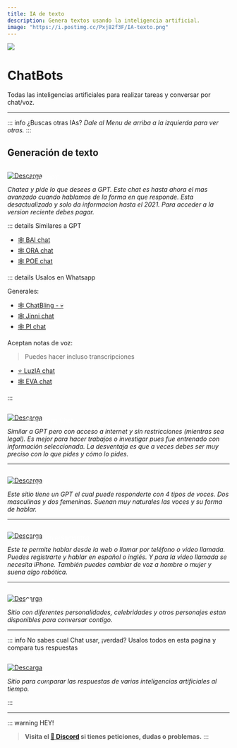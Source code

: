 ```yaml
---
title: IA de texto
description: Genera textos usando la inteligencia artificial.
image: "https://i.postimg.cc/Pxj82f3F/IA-texto.png"
---
```



![](https://i.postimg.cc/Fz9nF5sV/IA-texto.png)
# ChatBots
Todas las inteligencias artificiales para realizar tareas y conversar por chat/voz.

---

::: info ¿Buscas otras IAs?
*Dale al Menu de arriba a la izquierda para ver otras.*
::: 

## Generación de texto

<a href="https://chat.openai.com/" target="_blank">
  <div style="position: relative; padding-top: 1em">
    <p style="position: absolute; top: 5px; left: 20px; font-size: 14px; color: white; text-indent: 20px">⭐ Chat GPT</p>
    <img src="https://i.postimg.cc/RZPvRHhg/Mini-Descarga.png" alt="Descarga" />
  </div>
</a>
   
*Chatea y pide lo que desees a GPT. Este chat es hasta ahora el mas avanzado cuando hablamos de la forma en que responde. Esta desactualizado y solo da informacion hasta el 2021. Para acceder a la version reciente debes pagar.*

::: details Similares a GPT

- [🕸  BAI chat](https://chatbot.theb.ai/)      
- [🕸  ORA chat](https://ora.sh/openai/chatgpt)    
- [🕸  POE chat](https://poe.com/)  

::: details Usalos en Whatsapp

Generales:     
- [🕸  ChatBling - 💀](https://chatbling.net/)        
- [🕸  Jinni chat](https://www.askjinni.ai/)   
- [🕸  PI chat](https://wa.me/+13143331111)    

Aceptan notas de voz:    
> Puedes hacer incluso transcripciones

- [⭐  LuzIA chat](https://soyluzia.com/)    
- [🕸  EVA chat](https://wa.me/51961212715?text=Hola+EVA%21)  

:::    

<a href="https://huggingface.co/chat/" target="_blank">
  <div style="position: relative; padding-top: 1em">
    <p style="position: absolute; top: 5px; left: 20px; font-size: 14px; color: white; text-indent: 20px">🕸 Hugging Chat</p>
    <img src="https://i.postimg.cc/RZPvRHhg/Mini-Descarga.png" alt="Descarga" />
  </div>
</a>

*Similar a GPT pero con acceso a internet y sin restricciones (mientras sea legal). Es mejor para hacer trabajos o investigar pues fue entrenado con información seleccionada. La desventaja es que a veces debes ser muy preciso con lo que pides y cómo lo pides.*

---

<a href="https://heypi.com/talk" target="_blank">
  <div style="position: relative; padding-top: 1em">
    <p style="position: absolute; top: 5px; left: 20px; font-size: 14px; color: white; text-indent: 20px">⭐  Hey PI</p>
    <img src="https://i.postimg.cc/RZPvRHhg/Mini-Descarga.png" alt="Descarga" />
  </div>
</a>

*Este sitio tiene un GPT el cual puede responderte con 4 tipos de voces. Dos masculinas y dos femeninas. Suenan muy naturales las voces y su forma de hablar.*

---

<a href="https://callannie.ai/" target="_blank">
  <div style="position: relative; padding-top: 1em">
    <p style="position: absolute; top: 5px; left: 20px; font-size: 14px; color: white; text-indent: 20px">📞 Call Annie/Samantha</p>
    <img src="https://i.postimg.cc/RZPvRHhg/Mini-Descarga.png" alt="Descarga" />
  </div>
</a>

*Este te permite hablar desde la web o llamar por teléfono o video llamada. Puedes registrarte y hablar en español o inglés. Y para la video llamada se necesita iPhone. También puedes cambiar de voz a hombre o mujer y suena algo robótica.*

---

<a href="https://www.chub.ai/" target="_blank">
  <div style="position: relative; padding-top: 1em">
    <p style="position: absolute; top: 5px; left: 20px; font-size: 14px; color: white; text-indent: 20px">🗨️ Chub AI</p>
    <img src="https://i.postimg.cc/RZPvRHhg/Mini-Descarga.png" alt="Descarga" />
  </div>
</a>

*Sitio con diferentes personalidades, celebridades y otros personajes estan disponibles para conversar contigo.*

---

::: info  No sabes cual Chat usar, ¡verdad?
Usalos todos en esta pagina y compara tus respuestas

<a href="https://playgroundai.com/" target="_blank">
  <div style="position: relative; padding-top: 1em">
    <p style="position: absolute; top: 20px; left: 20px; font-size: 14px; color: white; text-indent: 20px">🕸 Playground AI</p>
    <img src="https://i.postimg.cc/RZPvRHhg/Mini-Descarga.png" alt="Descarga" />
  </div>
</a>

*Sitio para comparar las respuestas de varias inteligencias artificiales al tiempo.*

:::

---

::: warning HEY!
> **Visita el [🚀 Discord](https://discord.gg/hVKeY3uEru) si tienes peticiones, dudas o problemas.**
:::
